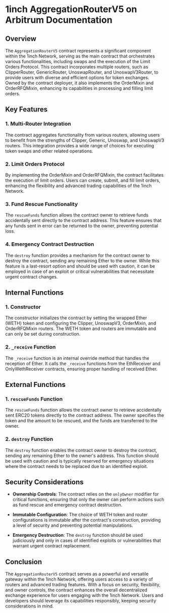 # 1inch AggregationRouterV5 on Arbitrum Documentation

## Overview

The `AggregationRouterV5` contract represents a significant component within the 1inch Network, serving as the main contract that orchestrates various functionalities, including swaps and the execution of the Limit Orders Protocol. This contract incorporates multiple routers, such as ClipperRouter, GenericRouter, UnoswapRouter, and UnoswapV3Router, to provide users with diverse and efficient options for token exchanges. Owned by the contract deployer, it also implements the OrderMixin and OrderRFQMixin, enhancing its capabilities in processing and filling limit orders.

## Key Features

### 1. Multi-Router Integration

The contract aggregates functionality from various routers, allowing users to benefit from the strengths of Clipper, Generic, Unoswap, and UnoswapV3 routers. This integration provides a wide range of choices for executing token swaps and other related operations.

### 2. Limit Orders Protocol

By implementing the OrderMixin and OrderRFQMixin, the contract facilitates the execution of limit orders. Users can create, submit, and fill limit orders, enhancing the flexibility and advanced trading capabilities of the 1inch Network.

### 3. Fund Rescue Functionality

The `rescueFunds` function allows the contract owner to retrieve funds accidentally sent directly to the contract address. This feature ensures that any funds sent in error can be returned to the owner, preventing potential loss.

### 4. Emergency Contract Destruction

The `destroy` function provides a mechanism for the contract owner to destroy the contract, sending any remaining Ether to the owner. While this feature is a last-resort option and should be used with caution, it can be employed in case of an exploit or critical vulnerabilities that necessitate urgent contract changes.

## Internal Functions

### 1. Constructor

The constructor initializes the contract by setting the wrapped Ether (WETH) token and configuring the Clipper, UnoswapV3, OrderMixin, and OrderRFQMixin routers. The WETH token and routers are immutable and can only be set during construction.

### 2. `_receive` Function

The `_receive` function is an internal override method that handles the reception of Ether. It calls the `_receive` functions from the EthReceiver and OnlyWethReceiver contracts, ensuring proper handling of received Ether.

## External Functions

### 1. `rescueFunds` Function

The `rescueFunds` function allows the contract owner to retrieve accidentally sent ERC20 tokens directly to the contract address. The owner specifies the token and the amount to be rescued, and the funds are transferred to the owner.

### 2. `destroy` Function

The `destroy` function enables the contract owner to destroy the contract, sending any remaining Ether to the owner's address. This function should be used with caution and is typically reserved for emergency situations where the contract needs to be replaced due to an identified exploit.

## Security Considerations

- **Ownership Controls**: The contract relies on the `onlyOwner` modifier for critical functions, ensuring that only the owner can perform actions such as fund rescue and emergency contract destruction.

- **Immutable Configuration**: The choice of WETH token and router configurations is immutable after the contract's construction, providing a level of security and preventing potential manipulations.

- **Emergency Destruction**: The `destroy` function should be used judiciously and only in cases of identified exploits or vulnerabilities that warrant urgent contract replacement.

## Conclusion

The `AggregationRouterV5` contract serves as a powerful and versatile gateway within the 1inch Network, offering users access to a variety of routers and advanced trading features. With a focus on security, flexibility, and owner controls, the contract enhances the overall decentralized exchange experience for users engaging with the 1inch Network. Users and developers should leverage its capabilities responsibly, keeping security considerations in mind.